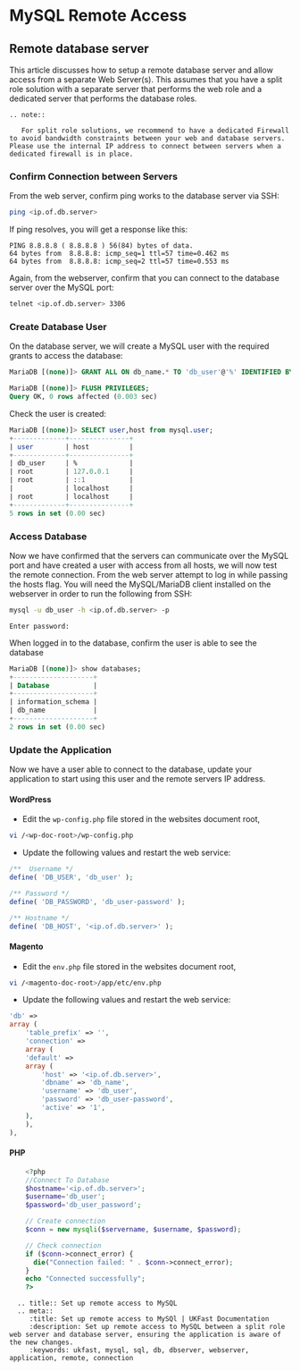 # MySQL Remote Access
## Remote database server
This article discusses how to setup a remote database server and allow access from a separate Web Server(s). This assumes that you have a split role solution with a separate server that performs the web role and a dedicated server that performs the database roles.

```eval_rst
.. note::

   For split role solutions, we recommend to have a dedicated Firewall to avoid bandwidth constraints between your web and database servers. Please use the internal IP address to connect between servers when a dedicated firewall is in place.

```

### Confirm Connection between Servers

From the web server, confirm ping works to the database server via SSH:

```bash
ping <ip.of.db.server>
```

If ping resolves, you will get a response like this:

```console
PING 8.8.8.8 ( 8.8.8.8 ) 56(84) bytes of data.
64 bytes from  8.8.8.8: icmp_seq=1 ttl=57 time=0.462 ms
64 bytes from  8.8.8.8: icmp_seq=2 ttl=57 time=0.553 ms
```

Again, from the webserver, confirm that you can connect to the database server over the MySQL port:

```bash
telnet <ip.of.db.server> 3306
```

### Create Database User

On the database server, we will create a MySQL user with the required grants to access the database:

```sql
MariaDB [(none)]> GRANT ALL ON db_name.* TO 'db_user'@'%' IDENTIFIED BY 'db_user-password';
```

```sql
MariaDB [(none)]> FLUSH PRIVILEGES;
Query OK, 0 rows affected (0.003 sec)
```

Check the user is created:

```sql
MariaDB [(none)]> SELECT user,host from mysql.user;
+-------------+---------------+
| user        | host          |
+-------------+---------------+
| db_user     | %             |
| root        | 127.0.0.1     |
| root        | ::1           |
|             | localhost     |
| root        | localhost     |
+-------------+---------------+
5 rows in set (0.00 sec)
```

### Access Database

Now we have confirmed that the servers can communicate over the MySQL port and have created a user with access from all hosts, we will now test the remote connection. From the web server attempt to log in while passing the hosts flag. You will need the MySQL/MariaDB client installed on the webserver in order to run the following from SSH:

```bash
mysql -u db_user -h <ip.of.db.server> -p
```

```console
Enter password:
```

When logged in to the database, confirm the user is able to see the database

```sql
MariaDB [(none)]> show databases;
+--------------------+
| Database           |
+--------------------+
| information_schema |
| db_name            |
+--------------------+
2 rows in set (0.00 sec)
```

### Update the Application

Now we have a user able to connect to the database, update your application to start using this user and the remote servers IP address.

#### WordPress

* Edit the `wp-config.php` file stored in the websites document root,

```bash
vi /<wp-doc-root>/wp-config.php
```

* Update the following values and restart the web service:

```php
/**  Username */
define( 'DB_USER', 'db_user' );

/** Password */
define( 'DB_PASSWORD', 'db_user-password' );

/** Hostname */
define( 'DB_HOST', '<ip.of.db.server>' );
```

#### Magento

* Edit the `env.php` file stored in the websites document root,

```bash
vi /<magento-doc-root>/app/etc/env.php
```

* Update the following values and restart the web service:

```php
'db' =>
array (
    'table_prefix' => '',
    'connection' =>
    array (
    'default' =>
    array (
        'host' => '<ip.of.db.server>',
        'dbname' => 'db_name',
        'username' => 'db_user',
        'password' => 'db_user-password',
        'active' => '1',
    ),
    ),
),
```

#### PHP

```php
    <?php
    //Connect To Database
    $hostname='<ip.of.db.server>';
    $username='db_user';
    $password='db_user_password';

    // Create connection
    $conn = new mysqli($servername, $username, $password);

    // Check connection
    if ($conn->connect_error) {
      die("Connection failed: " . $conn->connect_error);
    }
    echo "Connected successfully";
    ?>
```

```eval_rst
  .. title:: Set up remote access to MySQL
  .. meta::
     :title: Set up remote access to MySQl | UKFast Documentation
     :description: Set up remote access to MySQL between a split role web server and database server, ensuring the application is aware of the new changes.
     :keywords: ukfast, mysql, sql, db, dbserver, webserver, application, remote, connection
```
